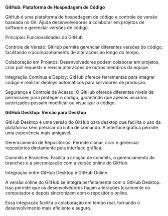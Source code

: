 <b>GitHub: Plataforma de Hospedagem de Código</b>

  GitHub é uma plataforma de hospedagem de código e controle de versão baseada no Git. Ajuda desenvolvedores a colaborar em projetos de software e gerenciar versões de código.
  
  Principais Funcionalidades do GitHub
  
  Controle de Versão: GitHub permite gerenciar diferentes versões do código, facilitando o acompanhamento de alterações ao longo do tempo.
  
  Colaboração em Projetos: Desenvolvedores podem colaborar em projetos, criar pull requests e revisar alterações de outros membros da equipe.
  
  Integração Contínua e Deploy: GitHub oferece ferramentas para integrar código e realizar deploys automáticos para servidores de produção.
  
  Segurança e Controle de Acesso: O GitHub oferece diferentes níveis de permissões para proteger o código, garantindo que apenas usuários autorizados possam modificar ou visualizar o código.

<b>GitHub Desktop: Versão para Desktop</b>

GitHub Desktop é uma versão do GitHub para desktop que facilita o uso da plataforma sem precisar da linha de comando. A interface gráfica permite uma experiência mais amigável.

Gerenciamento de Repositórios: Permite clonar, criar e gerenciar repositórios diretamente pela interface gráfica.

Commits e Branches: Facilita a criação de commits, o gerenciamento de branches e a sincronização com a versão online do GitHub.

Integração entre GitHub Desktop e GitHub Online

A versão online do GitHub se integra perfeitamente com o GitHub Desktop. Isso permite que os desenvolvedores façam alterações localmente no computador e depois sincronizem com o repositório online.

Essa integração facilita a colaboração em tempo real, tornando o desenvolvimento mais eficiente e seguro.
